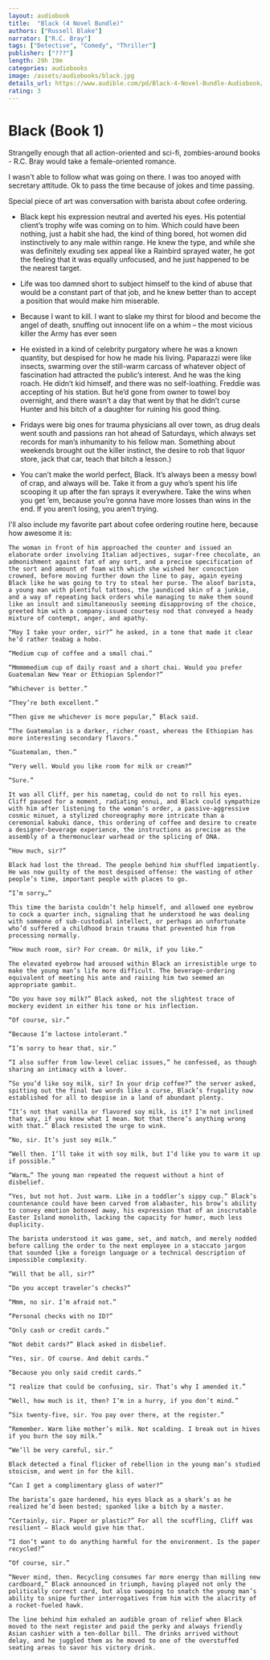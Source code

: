 ```yaml
---
layout: audiobook
title:  "Black (4 Novel Bundle)"
authors: ["Russell Blake"]
narrator: ["R.C. Bray"]
tags: ["Detective", "Comedy", "Thriller"]
publisher: ["???"]
length: 29h 19m
categories: audiobooks
image: /assets/audiobooks/black.jpg
details_url: https://www.audible.com/pd/Black-4-Novel-Bundle-Audiobook/B07DTK91ZD
rating: 3
---
```



# Black (Book 1)

Strangelly enough that all action-oriented and sci-fi, zombies-around books - R.C. Bray would take a female-oriented romance.

I wasn't able to follow what was going on there. I was too anoyed with secretary attitude. Ok to pass the time because of jokes and time passing. 

Special piece of art was conversation with barista about cofee ordering.


* Black kept his expression neutral and averted his eyes. His potential client’s trophy wife was coming on to him. Which could have been nothing, just a habit she had, the kind of thing bored, hot women did instinctively to any male within range. He knew the type, and while she was definitely exuding sex appeal like a Rainbird sprayed water, he got the feeling that it was equally unfocused, and he just happened to be the nearest target.

* Life was too damned short to subject himself to the kind of abuse that would be a constant part of that job, and he knew better than to accept a position that would make him miserable.

* Because I want to kill. I want to slake my thirst for blood and become the angel of death, snuffing out innocent life on a whim – the most vicious killer the Army has ever seen

*  He existed in a kind of celebrity purgatory where he was a known quantity, but despised for how he made his living. Paparazzi were like insects, swarming over the still-warm carcass of whatever object of fascination had attracted the public’s interest. And he was the king roach. He didn’t kid himself, and there was no self-loathing. Freddie was accepting of his station. But he’d gone from owner to towel boy overnight, and there wasn’t a day that went by that he didn’t curse Hunter and his bitch of a daughter for ruining his good thing.

* Fridays were big ones for trauma physicians all over town, as drug deals went south and passions ran hot ahead of Saturdays, which always set records for man’s inhumanity to his fellow man. Something about weekends brought out the killer instinct, the desire to rob that liquor store, jack that car, teach that bitch a lesson.)

* You can’t make the world perfect, Black. It’s always been a messy bowl of crap, and always will be. Take it from a guy who’s spent his life scooping it up after the fan sprays it everywhere. Take the wins when you get ’em, because you’re gonna have more losses than wins in the end. If you aren’t losing, you aren’t trying.


I'll also include my favorite part about cofee ordering routine here, because how awesome it is:

```
The woman in front of him approached the counter and issued an elaborate order involving Italian adjectives, sugar-free chocolate, an admonishment against fat of any sort, and a precise specification of the sort and amount of foam with which she wished her concoction crowned, before moving further down the line to pay, again eyeing Black like he was going to try to steal her purse. The aloof barista, a young man with plentiful tattoos, the jaundiced skin of a junkie, and a way of repeating back orders while managing to make them sound like an insult and simultaneously seeming disapproving of the choice, greeted him with a company-issued courtesy nod that conveyed a heady mixture of contempt, anger, and apathy.

“May I take your order, sir?” he asked, in a tone that made it clear he’d rather teabag a hobo.

“Medium cup of coffee and a small chai.”

“Mmmmmedium cup of daily roast and a short chai. Would you prefer Guatemalan New Year or Ethiopian Splendor?”

“Whichever is better.”

“They’re both excellent.”

“Then give me whichever is more popular,” Black said.

“The Guatemalan is a darker, richer roast, whereas the Ethiopian has more interesting secondary flavors.”

“Guatemalan, then.”

“Very well. Would you like room for milk or cream?”

“Sure.”

It was all Cliff, per his nametag, could do not to roll his eyes. Cliff paused for a moment, radiating ennui, and Black could sympathize with him after listening to the woman’s order, a passive-aggressive cosmic minuet, a stylized choreography more intricate than a ceremonial kabuki dance, this ordering of coffee and desire to create a designer-beverage experience, the instructions as precise as the assembly of a thermonuclear warhead or the splicing of DNA.

“How much, sir?”

Black had lost the thread. The people behind him shuffled impatiently. He was now guilty of the most despised offense: the wasting of other people’s time, important people with places to go.

“I’m sorry…”

This time the barista couldn’t help himself, and allowed one eyebrow to cock a quarter inch, signaling that he understood he was dealing with someone of sub-custodial intellect, or perhaps an unfortunate who’d suffered a childhood brain trauma that prevented him from processing normally.

“How much room, sir? For cream. Or milk, if you like.”

The elevated eyebrow had aroused within Black an irresistible urge to make the young man’s life more difficult. The beverage-ordering equivalent of meeting his ante and raising him two seemed an appropriate gambit.

“Do you have soy milk?” Black asked, not the slightest trace of mockery evident in either his tone or his inflection.

“Of course, sir.”

“Because I’m lactose intolerant.”

“I’m sorry to hear that, sir.”

“I also suffer from low-level celiac issues,” he confessed, as though sharing an intimacy with a lover.

“So you’d like soy milk, sir? In your drip coffee?” the server asked, spitting out the final two words like a curse, Black’s frugality now established for all to despise in a land of abundant plenty.

“It’s not that vanilla or flavored soy milk, is it? I’m not inclined that way, if you know what I mean. Not that there’s anything wrong with that.” Black resisted the urge to wink.

“No, sir. It’s just soy milk.”

“Well then. I’ll take it with soy milk, but I’d like you to warm it up if possible.”

“Warm…” The young man repeated the request without a hint of disbelief.

“Yes, but not hot. Just warm. Like in a toddler’s sippy cup.” Black’s countenance could have been carved from alabaster, his brow’s ability to convey emotion botoxed away, his expression that of an inscrutable Easter Island monolith, lacking the capacity for humor, much less duplicity.

The barista understood it was game, set, and match, and merely nodded before calling the order to the next employee in a staccato jargon that sounded like a foreign language or a technical description of impossible complexity.

“Will that be all, sir?”

“Do you accept traveler’s checks?”

“Mmm, no sir. I’m afraid not.”

“Personal checks with no ID?”

“Only cash or credit cards.”

“Not debit cards?” Black asked in disbelief.

“Yes, sir. Of course. And debit cards.”

“Because you only said credit cards.”

“I realize that could be confusing, sir. That’s why I amended it.”

“Well, how much is it, then? I’m in a hurry, if you don’t mind.”

“Six twenty-five, sir. You pay over there, at the register.”

“Remember. Warm like mother’s milk. Not scalding. I break out in hives if you burn the soy milk.”

“We’ll be very careful, sir.”

Black detected a final flicker of rebellion in the young man’s studied stoicism, and went in for the kill.

“Can I get a complimentary glass of water?”

The barista’s gaze hardened, his eyes black as a shark’s as he realized he’d been bested; spanked like a bitch by a master.

“Certainly, sir. Paper or plastic?” For all the scuffling, Cliff was resilient – Black would give him that.

“I don’t want to do anything harmful for the environment. Is the paper recycled?”

“Of course, sir.”

“Never mind, then. Recycling consumes far more energy than milling new cardboard,” Black announced in triumph, having played not only the politically correct card, but also swooping to snatch the young man’s ability to snipe further interrogatives from him with the alacrity of a rocket-fueled hawk.

The line behind him exhaled an audible groan of relief when Black moved to the next register and paid the perky and always friendly Asian cashier with a ten-dollar bill. The drinks arrived without delay, and he juggled them as he moved to one of the overstuffed seating areas to savor his victory drink.
```
